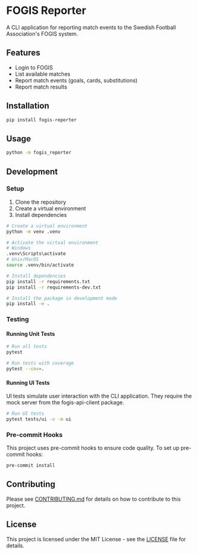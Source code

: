 # FOGIS Reporter

A CLI application for reporting match events to the Swedish Football Association's FOGIS system.

## Features

- Login to FOGIS
- List available matches
- Report match events (goals, cards, substitutions)
- Report match results

## Installation

```bash
pip install fogis-reporter
```

## Usage

```bash
python -m fogis_reporter
```

## Development

### Setup

1. Clone the repository
2. Create a virtual environment
3. Install dependencies

```bash
# Create a virtual environment
python -m venv .venv

# Activate the virtual environment
# Windows
.venv\Scripts\activate
# Unix/MacOS
source .venv/bin/activate

# Install dependencies
pip install -r requirements.txt
pip install -r requirements-dev.txt

# Install the package in development mode
pip install -e .
```

### Testing

#### Running Unit Tests

```bash
# Run all tests
pytest

# Run tests with coverage
pytest --cov=.
```

#### Running UI Tests

UI tests simulate user interaction with the CLI application. They require the mock server from the fogis-api-client package.

```bash
# Run UI tests
pytest tests/ui -v -m ui
```

### Pre-commit Hooks

This project uses pre-commit hooks to ensure code quality. To set up pre-commit hooks:

```bash
pre-commit install
```

## Contributing

Please see [CONTRIBUTING.md](CONTRIBUTING.md) for details on how to contribute to this project.

## License

This project is licensed under the MIT License - see the [LICENSE](LICENSE) file for details.
